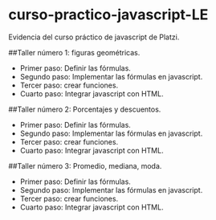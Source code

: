 # curso-practico-javascript-LE
Evidencia del curso práctico de javascript de Platzi.

##Taller número 1: figuras geométricas.
- Primer paso: Definir las fórmulas.
- Segundo paso: Implementar las fórmulas en javascript.
- Tercer paso: crear funciones.
- Cuarto paso: Integrar javascript con HTML.

##Taller número 2: Porcentajes y descuentos.
- Primer paso: Definir las fórmulas.
- Segundo paso: Implementar las fórmulas en javascript.
- Tercer paso: crear funciones.
- Cuarto paso: Integrar javascript con HTML.

##Taller número 3: Promedio, mediana, moda.
- Primer paso: Definir las fórmulas.
- Segundo paso: Implementar las fórmulas en javascript.
- Tercer paso: crear funciones.
- Cuarto paso: Integrar javascript con HTML.